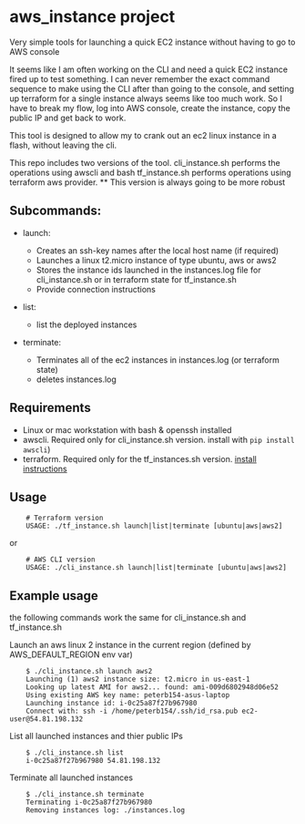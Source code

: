 # aws_instance project

Very simple tools for launching a quick EC2 instance without having to go to AWS console

It seems like I am often working on the CLI and need a quick EC2 instance fired up to test something.
I can never remember the exact command sequence to make using the CLI after than going to the console,
and setting up terraform for a single instance always seems like too much work. So I have to break my
flow, log into AWS console, create the instance, copy the public IP and get back to work. 

This tool is designed to allow my to crank out an ec2 linux instance in a flash, without leaving the cli. 

This repo includes two versions of the tool.
cli_instance.sh performs the operations using awscli and bash
tf_instance.sh performs operations using terraform aws provider. ** This version is always going to be more robust


## Subcommands:
* launch:
	*	Creates an ssh-key names after the local host name (if required)
	*	Launches a linux t2.micro instance of type ubuntu, aws or aws2
	*	Stores the instance ids launched in the instances.log file for cli_instance.sh or in terraform state for tf_instance.sh
	* Provide connection instructions

* list:
	* list the deployed instances

* terminate:
	*	Terminates all of the ec2 instances in instances.log (or terraform state)
	* deletes instances.log

## Requirements

* Linux or mac workstation with bash & openssh installed
* awscli. Required only for cli_instance.sh version. install with `pip install awscli`)
* terraform. Required only for the tf_instances.sh version. [install instructions](https://learn.hashicorp.com/terraform/getting-started/install.html)

## Usage

		# Terraform version
		USAGE: ./tf_instance.sh launch|list|terminate [ubuntu|aws|aws2]

or

		# AWS CLI version
		USAGE: ./cli_instance.sh launch|list|terminate [ubuntu|aws|aws2]

## Example usage

the following commands work the same for cli_instance.sh and tf_instance.sh

Launch an aws linux 2 instance in the current region (defined by AWS_DEFAULT_REGION env var)

		$ ./cli_instance.sh launch aws2
		Launching (1) aws2 instance size: t2.micro in us-east-1
		Looking up latest AMI for aws2... found: ami-009d6802948d06e52
		Using existing AWS key name: peterb154-asus-laptop
		Launching instance id: i-0c25a87f27b967980
		Connect with: ssh -i /home/peterb154/.ssh/id_rsa.pub ec2-user@54.81.198.132

List all launched instances and thier public IPs

		$ ./cli_instance.sh list
		i-0c25a87f27b967980 54.81.198.132

Terminate all launched instances

		$ ./cli_instance.sh terminate
		Terminating i-0c25a87f27b967980
		Removing instances log: ./instances.log
